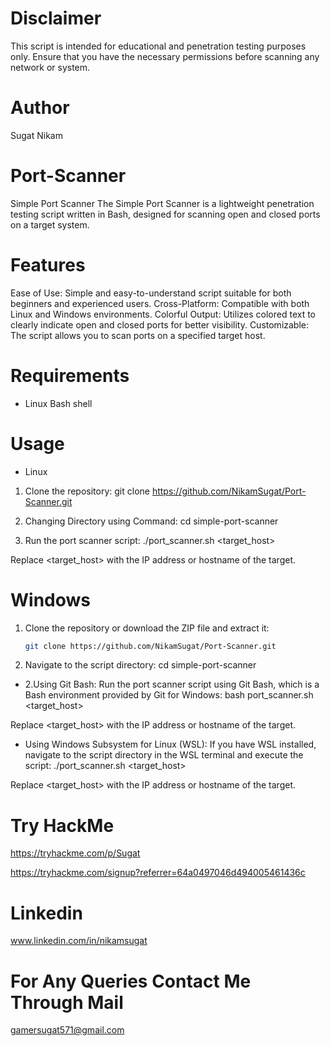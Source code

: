 # Disclaimer

This script is intended for educational and penetration testing purposes only. Ensure that you have the necessary permissions before scanning any network or system.

# Author
Sugat Nikam

# Port-Scanner
 Simple Port Scanner The Simple Port Scanner is a lightweight penetration testing script written in Bash, designed for scanning open and closed ports on a target system. 

# Features
Ease of Use: Simple and easy-to-understand script suitable for both beginners and experienced users.
Cross-Platform: Compatible with both Linux and Windows environments.
Colorful Output: Utilizes colored text to clearly indicate open and closed ports for better visibility.
Customizable: The script allows you to scan ports on a specified target host.
# Requirements
* Linux
Bash shell

# Usage
* Linux
1. Clone the repository:
git clone https://github.com/NikamSugat/Port-Scanner.git

2. Changing Directory using Command:
cd simple-port-scanner

3. Run the port scanner script:
./port_scanner.sh <target_host>

Replace <target_host> with the IP address or hostname of the target.

# Windows

1. Clone the repository or download the ZIP file and extract it:
   ```bash
   git clone https://github.com/NikamSugat/Port-Scanner.git

1. Navigate to the script directory:
cd simple-port-scanner

* 2.Using Git Bash:
Run the port scanner script using Git Bash, which is a Bash environment provided by Git for Windows:
bash port_scanner.sh <target_host>

Replace <target_host> with the IP address or hostname of the target.

* Using Windows Subsystem for Linux (WSL):
If you have WSL installed, navigate to the script directory in the WSL terminal and execute the script:
./port_scanner.sh <target_host>

Replace <target_host> with the IP address or hostname of the target.

# Try HackMe
https://tryhackme.com/p/Sugat

https://tryhackme.com/signup?referrer=64a0497046d494005461436c

# Linkedin 
www.linkedin.com/in/nikamsugat

# For Any Queries Contact Me Through Mail
gamersugat571@gmail.com

